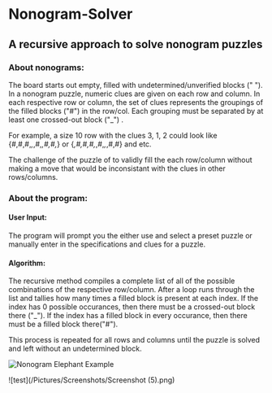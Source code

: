 # Nonogram-Solver

## A recursive approach to solve nonogram puzzles

### About nonograms:
The board starts out empty, filled with undetermined/unverified blocks (" "). 
In a nonogram puzzle, numeric clues are given on each row and column. 
In each respective row or column, the set of clues represents the groupings of the filled blocks ("#") in the row/col. 
Each grouping must be separated by at least one crossed-out block ("_") .

For example, a size 10 row with the clues 3, 1, 2 could look like {#,#,#,_,_,#,_,#,#,_} or {_,#,#,#,_,#,_,_,#,#} and etc.

The challenge of the puzzle of to validly fill the each row/column without making a move that would be inconsistant with the clues in other rows/columns.


### About the program:
#### User Input:
The program will prompt you the either use and select a preset puzzle or manually enter in the specifications and clues for a puzzle.

#### Algorithm:
The recursive method compiles a complete list of all of the possible combinations of the respective row/column. 
After a loop runs through the list and tallies how many times a filled block is present at each index. 
If the index has 0 possible occurances, then there must be a crossed-out block there ("_"). 
If the index has a filled block in every occurance, then there must be a filled block there("#").

This process is repeated for all rows and columns until the puzzle is solved and left without an undetermined block.

![Nonogram Elephant Example](https://lh3.googleusercontent.com/proxy/WYYbSa7JFJq1wMaNw5gpSrRlTDq8Z8eChNVYX5GP0iM2UqphsZc9D_W_eqDSuuT-0aTJdYlGMkKCWnpxUee7tVtdHmeqeQ5r20FubF4jFkzCP5j3)

![test](/Pictures/Screenshots/Screenshot (5).png)
